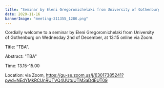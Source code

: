```yaml
---
title: "Seminar by Eleni Gregoromichelaki from University of Gothenburg"
date: 2020-11-16
bannerImage: "meeting-311355_1280.png"
---
```

Cordially welcome to a seminar by Eleni Gregoromichelaki from University of Gothenburg on Wednesday 2nd of December, at 13:15 online via Zoom. 

Title: "TBA".

Abstract: "TBA"
 
Time: 13.15-15.00

Location: via Zoom, https://gu-se.zoom.us/j/63017385241?pwd=NEdYMkRCUnRUTVQ4UUtuUTM3aDdEUT09
